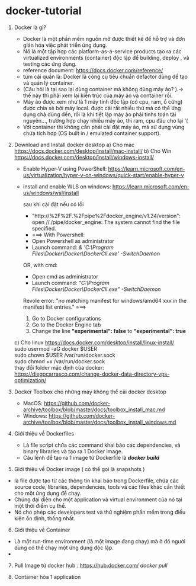 # docker-tutorial
1. Docker là gì?
 	- Docker là một phần mềm nguồn mở được thiết kế để hỗ trợ và đơn giản hóa việc phát triển ứng dụng. 
 	- Nó là một tập hợp các platform-as-a-service products tạo ra các virtualized environments (container) độc lập để building, deploy , và testing các ứng dụng.
 	- reference document:  https://docs.docker.com/reference/
 	- túm cái quần là: Docker là công cụ tiêu chuẩn defactor dùng để tạo và quản lý container.
 	- (Câu hỏi là tại sao lại dùng container mà không dùng máy ảo? ).-> thế này thì phải xem lại kiến trúc của máy ảo và container rồi.
 	- Máy ảo được xem như là 1 máy tính độc lập (có cpu, ram, ổ cứng) được chia sẻ bởi máy local. được cài rất nhiều thứ mà có thể ứng dụng chả dùng đến, rồi là khi tiết lập máy ảo phải tinhs toán tài nguyên..., trường hợp chạy nhiều máy ảo, thì ram, cpu đâu cho lại '(
 	- Với container thì không cần phải cài đặt máy ảo, mà sử dụng vùng chứa tích hợp (OS built in / emulated container support). 
2. Download and Install docker desktop
	a) Cho mac
      https://docs.docker.com/desktop/install/mac-install/
	b) Cho Win 
	    https://docs.docker.com/desktop/install/windows-install/
	 - Enable Hyper-V using PowerShell: https://learn.microsoft.com/en-us/virtualization/hyper-v-on-windows/quick-start/enable-hyper-v
	 - install and enable WLS on windows: https://learn.microsoft.com/en-us/windows/wsl/install

		sau khi cài đặt nếu có lỗi 
		 + "http://%2F%2F.%2Fpipe%2Fdocker_engine/v1.24/version": open //./pipe/docker_engine: The system cannot find the file specified. 
		
		 - ===> With Powershell:
		 -  Open Powershell as administrator 
		 -  Launch command: _& 'C:\Program Files\Docker\Docker\DockerCli.exe' -SwitchDaemon_
		
		OR, with cmd: 
		- Open cmd as administrator  
		-  Launch command: _"C:\Program Files\Docker\Docker\DockerCli.exe" -SwitchDaemon_
		
		Revole error: "no matching manifest for windows/amd64 xxx in the manifest list entries."
		===>
		 1. Go to Docker configurations
		 2. Go to the Docker Engine tab
		 3. Change the line **"experimental": false** to **"experimental": true**

	c) Cho linux
		https://docs.docker.com/desktop/install/linux-install/  
		sudo usermod -aG docker $USER  
		sudo chown $USER /var/run/docker.sock  
		sudo chmod +x /var/run/docker.sock  
thay đổi folder mặc định của docker:
https://diegocarrasco.com/change-docker-data-directory-vps-optimization/

4. Docker Toolbox cho những máy không thể cài docker desktop
	- MacOS: https://github.com/docker-archive/toolbox/blob/master/docs/toolbox_install_mac.md
	- Windows: https://github.com/docker-archive/toolbox/blob/master/docs/toolbox_install_windows.md

5. Giới thiệu về Dockerfiles
	- Là file script chứa các command khai báo các dependencies, và binary libraries và tạo ra 1 Docker image. 
	- Câu lệnh để tạo ra 1 image từ Dockerfile là 
	**_docker build_**

6. Giới thiệu về Docker image ( có thể gọi là snapshots )
- là file được tạo từ các thông tin khai báo trong Dockerfile,
chứa các source code, libraries, dependencies, tools và các files khác cần thiết cho một ứng dụng để chạy.
- Chúng đại diện cho một application và virtual environment của nó tại một thời điểm cụ thể. 
- Nó cho phép các developers test và thử nghiệm phần mềm trong điều kiện ổn định, thống nhất.

6. Giới thiệu về Container
- Là một run-time environment (là một image đang chạy) mà ở đó người dùng có thể chạy một ứng dụng độc lập.
- 

7. Pull Image từ docker hub : https://hub.docker.com/
_docker pull <image name from docker hub>_
  
7. Container hóa 1 application
  
  
